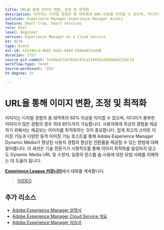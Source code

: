 ```yaml
---
title: URL을 통해 이미지 변환, 조정 및 최적화
description: 이미지는 디지털 경험의 총 대역폭의 60% 이상을 차지할 수 있으며, 미디어가 풍부한 이미지가 많은 경험의 경우 최대 85%까지 가능합니다. 사용자에게 최상의 경험을 제공하기 위해서는 제공되는 이미지를 최적화하는 것이 중요합니다. 업계 최고의 스마트 이미징 기능과 다양한 동적 이미징 기능 호스트를 통해 Adobe Experience Manager Dynamic Media가 향상된 사용자 경험과 향상된 전환율을 제공할 수 있는 방법에 대해 알아봅니다. 이 세션은 기술 전문가가 시행착오를 통해 이미지 최적화를 달성하지 않고도 Dynamic Media URL 및 수정자, 일종의 원스톱 숍 사용에 대한 모범 사례를 이해하는 데 도움이 됩니다.
solution: Experience Manager,Experience Manager Assets
feature: Smart Crop, Smart Services
role: User
level: Beginner
version: Experience Manager as a Cloud Service
kt: 9176
type: Event
exl-id: b3218ecd-4682-4bd1-8444-594ae925e4d8
duration: 1757
source-git-commit: 5c946ab73e78d4243ca310032a10bb8e82228c3d
workflow-type: tm+mt
source-wordcount: '251'
ht-degree: 2%

---
```


# URL을 통해 이미지 변환, 조정 및 최적화

이미지는 디지털 경험의 총 대역폭의 60% 이상을 차지할 수 있으며, 미디어가 풍부한 이미지가 많은 경험의 경우 최대 85%까지 가능합니다. 사용자에게 최상의 경험을 제공하기 위해서는 제공되는 이미지를 최적화하는 것이 중요합니다. 업계 최고의 스마트 이미징 기능과 다양한 동적 이미징 기능 호스트를 통해 Adobe Experience Manager Dynamic Media가 향상된 사용자 경험과 향상된 전환율을 제공할 수 있는 방법에 대해 알아봅니다. 이 세션은 기술 전문가가 시행착오를 통해 이미지 최적화를 달성하지 않고도 Dynamic Media URL 및 수정자, 일종의 원스톱 숍 사용에 대한 모범 사례를 이해하는 데 도움이 됩니다.

**[Experience League 커뮤니티](https://adobe.ly/3F58miP)**&#x200B;에서 대화를 계속합니다.

>[!VIDEO](https://video.tv.adobe.com/v/337847/?quality=12&learn=on&hidetitle=true)

## 추가 리소스

- [Adobe Experience Manager 설명서](https://experienceleague.adobe.com/docs/experience-manager-cloud-service.html?lang=ko)
- [Adobe Experience Manager Cloud Service 개요](https://experienceleague.adobe.com/docs/experience-manager-cloud-service/overview/home.html?lang=ko)
- [Adobe Experience Manager 자습서](https://experienceleague.adobe.com/docs/experience-manager-tutorials.html?lang=ko)

